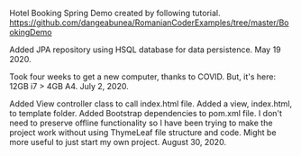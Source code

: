 Hotel Booking Spring Demo created by following tutorial.
https://github.com/dangeabunea/RomanianCoderExamples/tree/master/BookingDemo

Added JPA repository using HSQL database for data persistence. May 19 2020.

Took four weeks to get a new computer, thanks to COVID. But, it's here: 12GB i7 > 4GB A4. July 2, 2020.

Added View controller class to call index.html file. Added a view, index.html, to template folder. Added Bootstrap dependencies to pom.xml file. 
I don't need to preserve offline functionality so I have been trying to make the project work without using ThymeLeaf file structure and code. 
Might be more useful to just start my own project. August 30, 2020. 


